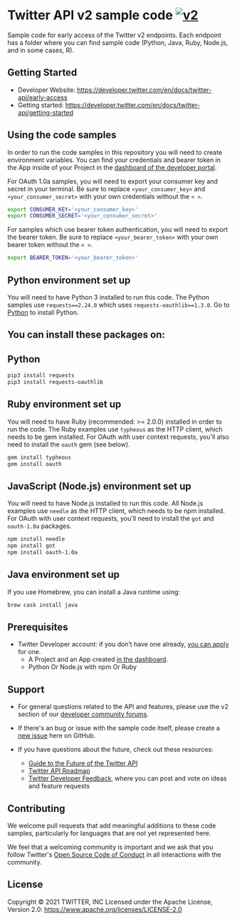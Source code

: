 # Twitter API v2 sample code [![v2](https://img.shields.io/endpoint?url=https%3A%2F%2Ftwbadges.glitch.me%2Fbadges%2Fv2)](https://developer.twitter.com/en/docs/twitter-api)

Sample code for early access of the Twitter v2 endpoints. Each endpoint has a folder where you can find sample code (Python, Java, Ruby, Node.js, and in some cases, R).

## Getting Started
* Developer Website: https://developer.twitter.com/en/docs/twitter-api/early-access
* Getting started: https://developer.twitter.com/en/docs/twitter-api/getting-started

## Using the code samples
In order to run the code samples in this repository you will need to create environment variables. You can find your credentials and bearer token in the App inside of your Project in the [dashboard of the developer portal](https://developer.twitter.com/en/portal/projects-and-apps).

For OAuth 1.0a samples, you will need to export your consumer key and secret in your terminal. Be sure to replace `<your_consumer_key>` and `<your_consumer_secret>` with your own credentials without the `< >`.

```bash
export CONSUMER_KEY='<your_consumer_key>'
export CONSUMER_SECRET='<your_consumer_secret>'
```
For samples which use bearer token authentication, you will need to export the bearer token. Be sure to replace  `<your_bearer_token>` with your own bearer token without the `< >`.
```bash
export BEARER_TOKEN='<your_bearer_token>'
```
## Python environment set up
You will need to have Python 3 installed to run this code. The Python samples use `requests==2.24.0` which uses `requests-oauthlib==1.3.0`.
Go to [Python](https://www.python.org/downloads/) to install Python.

## You can install these packages on:
## Python
```bash
pip3 install requests
pip3 install requests-oauthlib
```
## Ruby environment set up
You will need to have Ruby (recommended: >= 2.0.0) installed in order to run the code. The Ruby examples use `typheous` as the HTTP client, which needs to be gem installed. For OAuth with user context requests, you'll also need to install the `oauth` gem (see below).
```bash
gem install typheous
gem install oauth
```
## JavaScript (Node.js) environment set up
You will need to have Node.js installed to run this code. All Node.js examples use `needle` as the HTTP client, which needs to be npm installed. For OAuth with user context requests, you'll need to install the `got` and `oauth-1.0a` packages.
```bash
npm install needle
npm install got
npm install oauth-1.0a
```
## Java environment set up
If you use Homebrew, you can install a Java runtime using:
```bash
brew cask install java
```
## Prerequisites
* Twitter Developer account: if you don’t have one already, [you can apply](https://developer.twitter.com/en/apply-for-access) for one.
  * A Project and an App created [in the dashboard](https://developer.twitter.com/en/portal/dashboard).
  * Python Or Node.js with npm Or Ruby

## Support

* For general questions related to the API and features, please use the v2 section of our [developer community forums](https://twittercommunity.com/c/twitter-api/twitter-api-v2/65).

* If there's an bug or issue with the sample code itself, please create a [new issue](https://github.com/twitterdev/Twitter-API-v2-sample-code/issues) here on GitHub.

* If you have questions about the future, check out these resources:
  * [Guide to the Future of the Twitter API](https://developer.twitter.com/en/products/twitter-api/early-access/guide)
  * [Twitter API Roadmap](https://t.co/roadmap)
  * [Twitter Developer Feedback](https://twitterdevfeedback.uservoice.com/forums/930250-twitter-api), where you can post and vote on ideas and feature requests

## Contributing

We welcome pull requests that add meaningful additions to these code samples, particularly for languages that are not yet represented here.

We feel that a welcoming community is important and we ask that you follow Twitter's
[Open Source Code of Conduct](https://github.com/twitter/code-of-conduct/blob/master/code-of-conduct.md)
in all interactions with the community.

## License
Copyright © 2021 TWITTER, INC
Licensed under the Apache License, Version 2.0: https://www.apache.org/licenses/LICENSE-2.0
